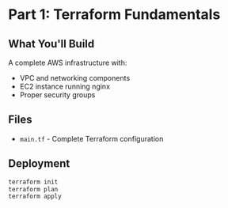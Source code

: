 # Part 1: Terraform Fundamentals

## What You'll Build
A complete AWS infrastructure with:
- VPC and networking components
- EC2 instance running nginx
- Proper security groups

## Files
- `main.tf` - Complete Terraform configuration

## Deployment
```bash
terraform init
terraform plan
terraform apply
